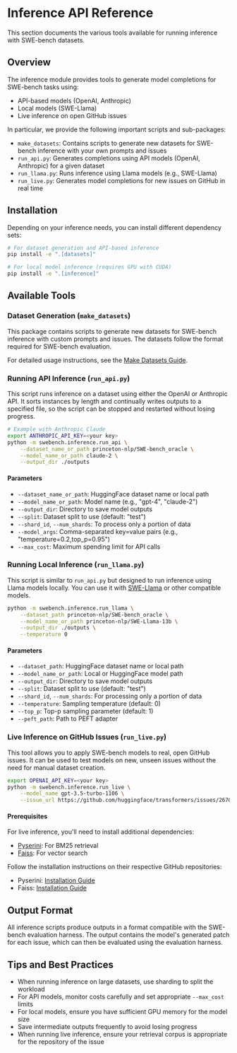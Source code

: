 # Inference API Reference

This section documents the various tools available for running inference with SWE-bench datasets.

## Overview

The inference module provides tools to generate model completions for SWE-bench tasks using:
- API-based models (OpenAI, Anthropic)
- Local models (SWE-Llama)
- Live inference on open GitHub issues

In particular, we provide the following important scripts and sub-packages:

- `make_datasets`: Contains scripts to generate new datasets for SWE-bench inference with your own prompts and issues
- `run_api.py`: Generates completions using API models (OpenAI, Anthropic) for a given dataset
- `run_llama.py`: Runs inference using Llama models (e.g., SWE-Llama)
- `run_live.py`: Generates model completions for new issues on GitHub in real time

## Installation

Depending on your inference needs, you can install different dependency sets:

```bash
# For dataset generation and API-based inference
pip install -e ".[datasets]"

# For local model inference (requires GPU with CUDA)
pip install -e ".[inference]"
```

## Available Tools

### Dataset Generation (`make_datasets`)

This package contains scripts to generate new datasets for SWE-bench inference with custom prompts and issues. The datasets follow the format required for SWE-bench evaluation.

For detailed usage instructions, see the [Make Datasets Guide](../guides/create_rag_datasets.md).

### Running API Inference (`run_api.py`)

This script runs inference on a dataset using either the OpenAI or Anthropic API. It sorts instances by length and continually writes outputs to a specified file, so the script can be stopped and restarted without losing progress.

```bash
# Example with Anthropic Claude
export ANTHROPIC_API_KEY=<your key>
python -m swebench.inference.run_api \
    --dataset_name_or_path princeton-nlp/SWE-bench_oracle \
    --model_name_or_path claude-2 \
    --output_dir ./outputs
```

#### Parameters

- `--dataset_name_or_path`: HuggingFace dataset name or local path
- `--model_name_or_path`: Model name (e.g., "gpt-4", "claude-2")
- `--output_dir`: Directory to save model outputs
- `--split`: Dataset split to use (default: "test")
- `--shard_id`, `--num_shards`: To process only a portion of data
- `--model_args`: Comma-separated key=value pairs (e.g., "temperature=0.2,top_p=0.95")
- `--max_cost`: Maximum spending limit for API calls

### Running Local Inference (`run_llama.py`)

This script is similar to `run_api.py` but designed to run inference using Llama models locally. You can use it with [SWE-Llama](https://huggingface.co/princeton-nlp/SWE-Llama-13b) or other compatible models.

```bash
python -m swebench.inference.run_llama \
    --dataset_path princeton-nlp/SWE-bench_oracle \
    --model_name_or_path princeton-nlp/SWE-Llama-13b \
    --output_dir ./outputs \
    --temperature 0
```

#### Parameters

- `--dataset_path`: HuggingFace dataset name or local path
- `--model_name_or_path`: Local or HuggingFace model path
- `--output_dir`: Directory to save model outputs
- `--split`: Dataset split to use (default: "test")
- `--shard_id`, `--num_shards`: For processing only a portion of data
- `--temperature`: Sampling temperature (default: 0)
- `--top_p`: Top-p sampling parameter (default: 1)
- `--peft_path`: Path to PEFT adapter

### Live Inference on GitHub Issues (`run_live.py`)

This tool allows you to apply SWE-bench models to real, open GitHub issues. It can be used to test models on new, unseen issues without the need for manual dataset creation.

```bash
export OPENAI_API_KEY=<your key>
python -m swebench.inference.run_live \
    --model_name gpt-3.5-turbo-1106 \
    --issue_url https://github.com/huggingface/transformers/issues/26706
```

#### Prerequisites

For live inference, you'll need to install additional dependencies:
- [Pyserini](https://github.com/castorini/pyserini): For BM25 retrieval
- [Faiss](https://github.com/facebookresearch/faiss): For vector search

Follow the installation instructions on their respective GitHub repositories:
- Pyserini: [Installation Guide](https://github.com/castorini/pyserini/blob/master/docs/installation.md)
- Faiss: [Installation Guide](https://github.com/facebookresearch/faiss/blob/main/INSTALL.md)

## Output Format

All inference scripts produce outputs in a format compatible with the SWE-bench evaluation harness. The output contains the model's generated patch for each issue, which can then be evaluated using the evaluation harness.

## Tips and Best Practices

- When running inference on large datasets, use sharding to split the workload
- For API models, monitor costs carefully and set appropriate `--max_cost` limits
- For local models, ensure you have sufficient GPU memory for the model size
- Save intermediate outputs frequently to avoid losing progress
- When running live inference, ensure your retrieval corpus is appropriate for the repository of the issue 
